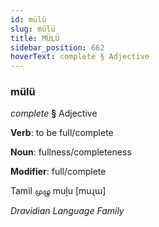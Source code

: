 ```yaml
---
id: mülü
slug: mülü
title: MÜLÜ
sidebar_position: 662
hoverText: complete § Adjective
---
```


### mülü

*complete* **§** Adjective

**Verb**: to be full/complete

**Noun**: fullness/completeness

**Modifier**: full/complete

Tamil முழு muḻu [muɻɯ]

*Dravidian Language Family*